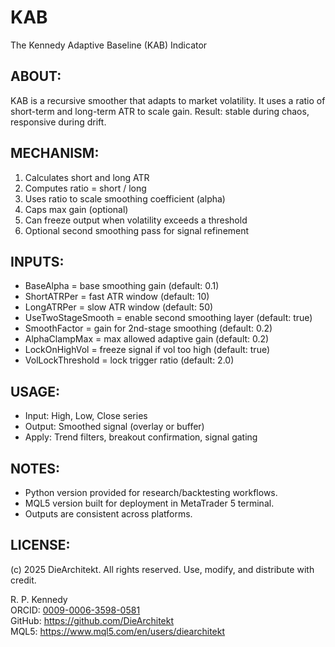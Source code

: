 # KAB
The Kennedy Adaptive Baseline (KAB) Indicator

ABOUT:
-------------
KAB is a recursive smoother that adapts to market volatility.
It uses a ratio of short-term and long-term ATR to scale gain.
Result: stable during chaos, responsive during drift.

MECHANISM:
-------------
1. Calculates short and long ATR
2. Computes ratio = short / long
3. Uses ratio to scale smoothing coefficient (alpha)
4. Caps max gain (optional)
5. Can freeze output when volatility exceeds a threshold
6. Optional second smoothing pass for signal refinement

INPUTS:
---------------
- BaseAlpha           = base smoothing gain (default: 0.1)
- ShortATRPer         = fast ATR window (default: 10)
- LongATRPer          = slow ATR window (default: 50)
- UseTwoStageSmooth   = enable second smoothing layer (default: true)
- SmoothFactor        = gain for 2nd-stage smoothing (default: 0.2)
- AlphaClampMax       = max allowed adaptive gain (default: 0.2)
- LockOnHighVol       = freeze signal if vol too high (default: true)
- VolLockThreshold    = lock trigger ratio (default: 2.0)

USAGE:
------
- Input:   High, Low, Close series
- Output:  Smoothed signal (overlay or buffer)
- Apply:   Trend filters, breakout confirmation, signal gating

NOTES:
------
- Python version provided for research/backtesting workflows.
- MQL5 version built for deployment in MetaTrader 5 terminal.
- Outputs are consistent across platforms.

LICENSE:
--------
(c) 2025 DieArchitekt. All rights reserved.
Use, modify, and distribute with credit.

R. P. Kennedy  
ORCID: [0009-0006-3598-0581](https://orcid.org/0009-0006-3598-0581)  
GitHub: https://github.com/DieArchitekt  
MQL5: https://www.mql5.com/en/users/diearchitekt
